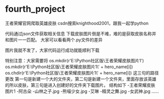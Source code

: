 # fourth_project
王者荣耀官网爬取英雄皮肤
csdn搜索knighthood2001，跟我一起学python


代码通过json文件获取相关信息
下载皮肤图片倒是不难，难的是获取皮肤名称并和图片一一匹配。 大家可以看看两个.py文件的差异

图片我就不发了，大家代码运行成功就能顺利下载

特别注意：大家需要将
os.mkdir(r'E:\Python社区版\王者荣耀皮肤图片1')
os.mkdir(r'E:\Python社区版\王者荣耀皮肤图片1\\' + hero_name[i])
os.chdir(r'E:\Python社区版\王者荣耀皮肤图片1\\' + hero_name[i])
这三句的路径更改
第一句是新建一个大的文件夹，第二句是新建一个文件夹，里面存放该英雄的所以皮肤，第三句是进入创建好的文件夹下载图片。
结构如下
-王者荣耀皮肤图片1
  -阿古朵
    -山林之子.jpg
    -熊喵少女.jpg
  -艾琳
    -精灵之舞.jpg
    -女武神.jpg
  ......
